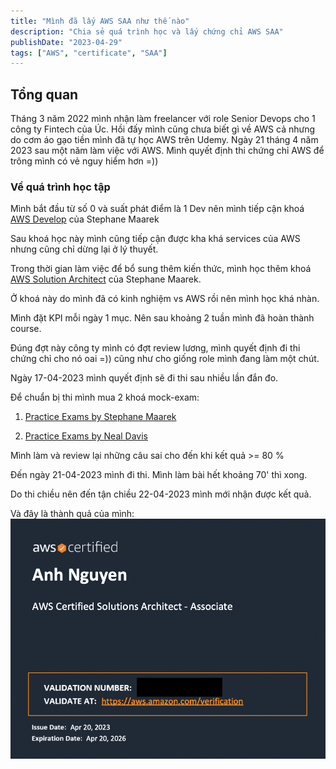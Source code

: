 ```yaml
---
title: "Mình đã lấy AWS SAA như thế nào"
description: "Chia sẻ quá trình học và lấy chứng chỉ AWS SAA"
publishDate: "2023-04-29"
tags: ["AWS", "certificate", "SAA"]
---
```


## Tổng quan

Tháng 3 năm 2022 mình nhận làm freelancer với role Senior Devops cho 1 công ty Fintech của Úc. Hồi đấy mình cũng chưa biết gì về AWS cả nhưng do cơm áo gạo tiền mình đã tự học AWS trên Udemy.
Ngày 21 tháng 4 năm 2023 sau một năm làm việc với AWS. Mình quyết định thi chứng chỉ AWS để trông mình có vẻ nguy hiểm hơn =))

### Về quá trình học tập

Mình bắt đầu từ số 0 và suất phát điểm là 1 Dev nên mình tiếp cận khoá [AWS Develop](https://www.udemy.com/course/aws-certified-developer-associate-dva-c01/) của Stephane Maarek

Sau khoá học này mình cũng tiếp cận được kha khá services của AWS nhưng cũng chỉ dừng lại ở lý thuyết.

Trong thời gian làm việc để bổ sung thêm kiến thức, mình học thêm khoá [AWS Solution Architect](https://www.udemy.com/course/aws-certified-solutions-architect-associate-saa-c03/) của Stephane Maarek.

Ở khoá này do mình đã có kinh nghiệm vs AWS rồi nên mình học khá nhàn.

Mình đặt KPI mỗi ngày 1 mục. Nên sau khoảng 2 tuần mình đã hoàn thành course.

Đúng đợt này công ty mình có đợt review lương, mình quyết định đi thi chứng chỉ cho nó oai =)) cũng như cho giống role mình đang làm một chút.

Ngày 17-04-2023 mình quyết định sẽ đi thi sau nhiều lần đắn đo.

Để chuẩn bị thi mình mua 2 khoá mock-exam:

1. [Practice Exams by Stephane Maarek](https://www.udemy.com/course/practice-exams-aws-certified-solutions-architect-associate/)

2. [Practice Exams by Neal Davis](https://www.udemy.com/course/aws-certified-solutions-architect-associate-practice-tests-k/)

Mình làm và review lại những câu sai cho đến khi kết quả >= 80 %

Đến ngày 21-04-2023 mình đi thi. Mình làm bài hết khoảng 70' thì xong.

Do thi chiều nên đến tận chiều 22-04-2023 mình mới nhận được kết quả.

Và đây là thành quả của mình:
![certificated](./aws-saa-c03.png)